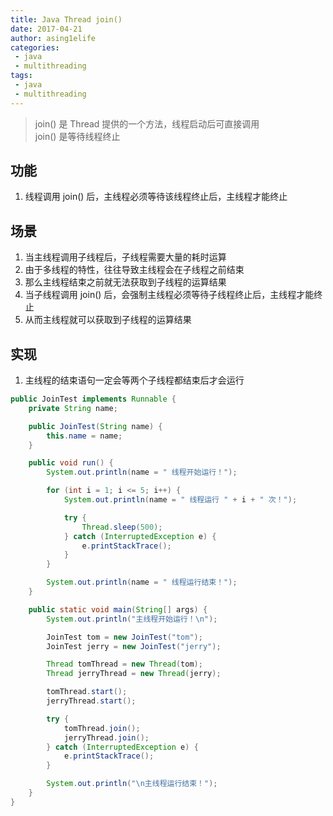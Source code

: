 ```yaml
---
title: Java Thread join()
date: 2017-04-21
author: asing1elife
categories:
 - java
 - multithreading
tags:
 - java
 - multithreading
---
```

> join() 是 Thread 提供的一个方法，线程启动后可直接调用  
> join() 是等待线程终止  

## 功能
1. 线程调用 join() 后，主线程必须等待该线程终止后，主线程才能终止

## 场景
1. 当主线程调用子线程后，子线程需要大量的耗时运算
2. 由于多线程的特性，往往导致主线程会在子线程之前结束
3. 那么主线程结束之前就无法获取到子线程的运算结果
4. 当子线程调用 join() 后，会强制主线程必须等待子线程终止后，主线程才能终止
5. 从而主线程就可以获取到子线程的运算结果

## 实现
1. 主线程的结束语句一定会等两个子线程都结束后才会运行

```java
public JoinTest implements Runnable {
	private String name;

	public JoinTest(String name) {
		this.name = name;
	}

	public void run() {
		System.out.println(name = " 线程开始运行！");

		for (int i = 1; i <= 5; i++) {
			System.out.println(name = " 线程运行 " + i + " 次！");

			try {
				Thread.sleep(500);
			} catch (InterruptedException e) {
				e.printStackTrace();
			}
		}		

		System.out.println(name = " 线程运行结束！");
	}

	public static void main(String[] args) {
		System.out.println("主线程开始运行！\n");

		JoinTest tom = new JoinTest("tom");
		JoinTest jerry = new JoinTest("jerry");

		Thread tomThread = new Thread(tom);
		Thread jerryThread = new Thread(jerry);

		tomThread.start();
		jerryThread.start();

		try {
			tomThread.join();
			jerryThread.join();
		} catch (InterruptedException e) {
			e.printStackTrace();
		}

		System.out.println("\n主线程运行结束！");
	}
}
```